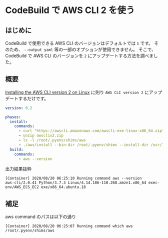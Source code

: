 # CodeBuild で AWS CLI 2 を使う

## はじめに

CodeBuild で使用できる AWS CLI のバージョンはデフォルトでは `1` です。
そのため、 `--output yaml` 等の一部のオプションが使用できません。
そこで、CodeBuild で AWS CLI のバージョンを `2` にアップデートする方法を調べました。

## 概要

[Installing the AWS CLI version 2 on Linux](https://docs.aws.amazon.com/cli/latest/userguide/install-cliv2-linux.html#cliv2-linux-upgrade) に則り `AWS CLI version 2` にアップデートするだけです。

```buildspec.yml
version: 0.2

phases:
  install:
    commands:
      - curl "https://awscli.amazonaws.com/awscli-exe-linux-x86_64.zip" -o "awscliv2.zip"
      - unzip awscliv2.zip
      - ls -l /root/.pyenv/shims/aws
      - ./aws/install --bin-dir /root/.pyenv/shims --install-dir /usr/local/aws-cli --update
  build:
    commands:
      - aws --version
```

出力結果抜粋

```log
[Container] 2020/08/20 06:25:10 Running command aws --version
aws-cli/2.0.41 Python/3.7.3 Linux/4.14.186-110.268.amzn1.x86_64 exec-env/AWS_ECS_EC2 exe/x86_64.ubuntu.18
```

## 補足

aws command のパスは以下の通り

```log
[Container] 2020/08/20 06:25:07 Running command which aws
/root/.pyenv/shims/aws
```
